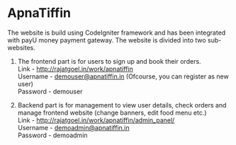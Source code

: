 # ApnaTiffin


The website is build using CodeIgniter framework and has been integrated with payU money payment gateway. The website is divided into two sub-websites. 


1.	The frontend part is for users to sign up and book their orders. <br>
Link - http://rajatgoel.in/work/apnatiffin<br>
Username -  demouser@apnatiffin.in  (Ofcourse, you can register as new user)<br>
Password - demouser


2.	Backend part is for management to view user details, check orders and manage frontend website (change banners, edit food menu etc.)<br>
Link - http://rajatgoel.in/work/apnatiffin/admin_panel/<br>
Username -  demoadmin@apnatiffin.in<br>
Password - demoadmin




